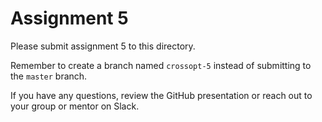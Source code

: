 # Assignment 5

Please submit assignment 5 to this directory.

Remember to create a branch named `crossopt-5` 
instead of submitting to the `master` branch.

If you have any questions, review the GitHub presentation or reach
out to your group or mentor on Slack.
